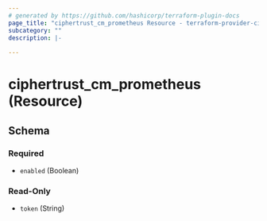 ```yaml
---
# generated by https://github.com/hashicorp/terraform-plugin-docs
page_title: "ciphertrust_cm_prometheus Resource - terraform-provider-ciphertrust"
subcategory: ""
description: |-
  
---
```


# ciphertrust_cm_prometheus (Resource)





<!-- schema generated by tfplugindocs -->
## Schema

### Required

- `enabled` (Boolean)

### Read-Only

- `token` (String)

